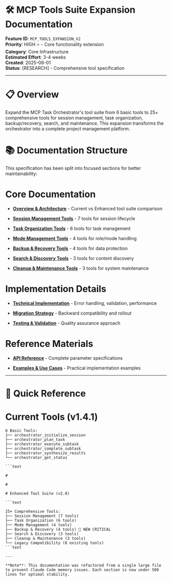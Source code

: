 

# 🛠️ MCP Tools Suite Expansion Documentation

**Feature ID**: `MCP_TOOLS_EXPANSION_V2`  
**Priority**: HIGH ⭐ - Core functionality extension  
**Category**: Core Infrastructure  
**Estimated Effort**: 3-4 weeks  
**Created**: 2025-06-01  
**Status**: [RESEARCH] - Comprehensive tool specification  

---

#

# 📋 Overview

Expand the MCP Task Orchestrator's tool suite from 6 basic tools to 25+ comprehensive tools for session management, task organization, backup/recovery, search, and maintenance. This expansion transforms the orchestrator into a complete project management platform.

#

# 📚 Documentation Structure

This specification has been split into focused sections for better maintainability:

#

#

# Core Documentation

- **[Overview & Architecture](./01-overview-architecture.md)** - Current vs Enhanced tool suite comparison

- **[Session Management Tools](./02-session-management.md)** - 7 tools for session lifecycle

- **[Task Organization Tools](./03-task-organization.md)** - 6 tools for task management

- **[Mode Management Tools](./04-mode-management.md)** - 4 tools for role/mode handling

- **[Backup & Recovery Tools](./05-backup-recovery.md)** - 4 tools for data protection

- **[Search & Discovery Tools](./06-search-discovery.md)** - 3 tools for content discovery

- **[Cleanup & Maintenance Tools](./07-cleanup-maintenance.md)** - 3 tools for system maintenance

#

#

# Implementation Details

- **[Technical Implementation](./08-technical-implementation.md)** - Error handling, validation, performance

- **[Migration Strategy](./09-migration-strategy.md)** - Backward compatibility and rollout

- **[Testing & Validation](./10-testing-validation.md)** - Quality assurance approach

#

#

# Reference Materials

- **[API Reference](./11-api-reference.md)** - Complete parameter specifications

- **[Examples & Use Cases](./12-examples-use-cases.md)** - Practical implementation examples

---

#

# 🎯 Quick Reference

#

#

# Current Tools (v1.4.1)

```text
6 Basic Tools:
├── orchestrator_initialize_session
├── orchestrator_plan_task  
├── orchestrator_execute_subtask
├── orchestrator_complete_subtask
├── orchestrator_synthesize_results
└── orchestrator_get_status

```text

#

#

# Enhanced Tool Suite (v2.0)

```text

25+ Comprehensive Tools:
├── Session Management (7 tools)
├── Task Organization (6 tools)
├── Mode Management (4 tools)
├── Backup & Recovery (4 tools) 🚨 NEW CRITICAL
├── Search & Discovery (3 tools)
├── Cleanup & Maintenance (3 tools)
└── Legacy Compatibility (6 existing tools)
```text

---

**Note**: This documentation was refactored from a single large file to prevent Claude Code memory issues. Each section is now under 500 lines for optimal stability.
